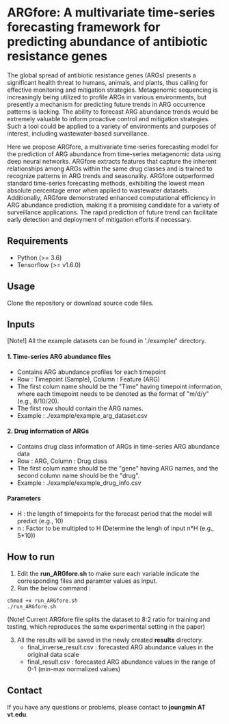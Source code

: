 # ARGfore: A multivariate time-series forecasting framework for predicting abundance of antibiotic resistance genes

The global spread of antibiotic resistance genes (ARGs) presents a significant health threat to humans, animals, and plants, thus calling for effective monitoring and mitigation strategies. Metagenomic sequencing is increasingly being utilized to profile ARGs in various environments, but presently a mechanism for predicting future trends in ARG occurrence patterns is lacking. The ability to forecast ARG abundance trends would be extremely valuable to inform proactive control and mitigation strategies. Such a tool could be applied to a variety of environments and purposes of interest, including wastewater-based surveillance.

Here we propose ARGfore, a multivariate time-series forecasting model for the prediction of ARG abundance from time-series metagenomic data using  deep neural networks. ARGfore extracts features that capture the inherent relationships among ARGs within the same drug classes and is trained to recognize patterns in ARG trends and seasonality. ARGfore outperformed standard  time-series forecasting methods, exhibiting the lowest mean absolute percentage error when applied to wastewater datasets. Additionally, ARGfore demonstrated enhanced computational efficiency in ARG abundance prediction, making it a promising candidate for a variety of surveillance applications. The rapid prediction of future trend can facilitate early detection and deployment of mitigation efforts if necessary.

## Requirements
* Python (>= 3.6)
* Tensorflow (>= v1.6.0)

## Usage
Clone the repository or download source code files.

## Inputs
[Note!] All the example datasets can be found in './example/' directory.

#### 1. Time-series ARG abundance files
* Contains ARG abundance profiles for each timepoint
* Row : Timepoint (Sample), Column : Feature (ARG)
* The first colum name should be the "Time" having timepoint information, where each timepoint needs to be denoted as the format of "m/d/y" (e.g., 8/10/20).
* The first row should contain the ARG names.
* Example : ./example/example_arg_dataset.csv

#### 2. Drug information of ARGs
* Contains drug class information of ARGs in time-series ARG abundance data
* Row : ARG, Column : Drug class
* The first colum name should be the "gene" having ARG names, and the second column name should be the "drug".
* Example : ./example/example_drug_info.csv

#### Parameters
* H : the length of timepoints for the forecast period that the model will predict (e.g., 10)
* n : Factor to be multipled to H (Determine the lengh of input n\*H (e.g., 5\*10))

## How to run
1. Edit the **run_ARGfore.sh** to make sure each variable indicate the corresponding files and paramter values as input.
2. Run the below command :
```
chmod +x run_ARGfore.sh
./run_ARGfore.sh
```
(Note! Current ARGfore file splits the dataset to 8:2 ratio for training and testing, which reproduces the same experimental setting in the paper)

3. All the results will be saved in the newly created **results** directory.
   * final_inverse_result.csv : forecasted ARG abundance values in the original data scale
   * final_result.csv : forecasted ARG abundance values in the range of 0-1 (min-max normalized values)

## Contact
If you have any questions or problems, please contact to **joungmin AT vt.edu**.
